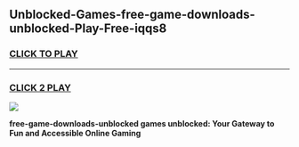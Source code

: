 
## Unblocked-Games-free-game-downloads-unblocked-Play-Free-iqqs8
<h3>
<a href="https://premium76.site?title=free-game-downloads-unblocked&ref=18A1">CLICK TO PLAY</a></h3>
<hr>

<h3>
<a href="https://premium76.site?title=free-game-downloads-unblocked&ref=18A1">CLICK 2 PLAY</a>
  
</h3>

<a href="https://premium76.site?title=free-game-downloads-unblocked&ref=18A1"><img src="https://clearcache.store/games.png"></a>


**free-game-downloads-unblocked games unblocked: Your Gateway to Fun and Accessible Online Gaming**
